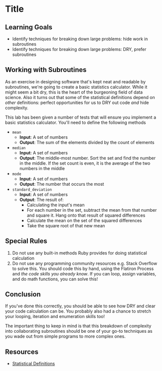 # Title

## Learning Goals

- Identify techniques for breaking down large problems: hide work in subroutines
- Identify techniques for breaking down large problems: DRY, prefer subroutines

## Working with Subroutines

As an exercise in designing software that's kept neat and readable by
subroutines, we're going to create a basic statistics calculator. While it
might seem a bit dry, this is the heart of the burgeoning field of data
science. Also it turns out that some of the statistical definitions depend on
_other_ definitions: perfect opportunities for us to DRY out code _and_ hide
complexity.

This lab has been given a number of tests that will ensure you implement a
basic statistics calculator. You'll need to define the following methods

* `mean`
  * **Input**: A set of numbers
  * **Output**: The sum of the elements divided by the count
    of elements 
* `median`
  * **Input**: A set of numbers
  * **Output**: The middle-most number. Sort the set and find the number in the
    middle. If the set count is even, it is the average of the two numbers in
    the middle
* `mode`
  * **Input**: A set of numbers
  * **Output**: The number that occurs the most
* `standard_deviation`
  * **Input**: A set of numbers
  * **Output**: The result of:
    * Calculating the input's mean
    * For each number in the set, subtract the mean from that number and square
      it. Hang onto that result of squared differences
    * Calculate the mean on the set of the squared differences
    * Take the square root of that new mean

## Special Rules

1. Do not use any built-in methods Ruby provides for doing statistical
   calculation
2. Do not use any programming community resources e.g. Stack Overflow to solve
   this. You should code this by hand, using the Flatiron Process and _the code
   skills you already know_. If you can loop, assign variables, and do math
   functions, you can solve this!

## Conclusion

If you've done this correctly, you should be able to see how DRY and clear your
code calculation can be. You probably also had a chance to stretch your
looping, iteration and enumeration skills too!

The important thing to keep in mind is that this breakdown of complexity into
collaborating subroutines should be one of your go-to techniques as you wade
out from simple programs to more complex ones.

## Resources

- [Statistical Definitions][statdef]

[statdef]: http://tutorials.istudy.psu.edu/basicstatistics/basicstatistics2.html
